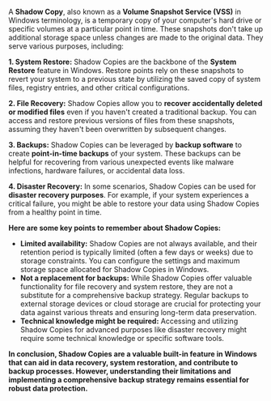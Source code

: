 A **Shadow Copy**, also known as a **Volume Snapshot Service (VSS)** in Windows terminology, is a temporary copy of your computer's hard drive or specific volumes at a particular point in time. These snapshots don't take up additional storage space unless changes are made to the original data. They serve various purposes, including:

**1. System Restore:** Shadow Copies are the backbone of the **System Restore** feature in Windows. Restore points rely on these snapshots to revert your system to a previous state by utilizing the saved copy of system files, registry entries, and other critical configurations.

**2. File Recovery:** Shadow Copies allow you to **recover accidentally deleted or modified files** even if you haven't created a traditional backup. You can access and restore previous versions of files from these snapshots, assuming they haven't been overwritten by subsequent changes.

**3. Backups:** Shadow Copies can be leveraged by **backup software** to create **point-in-time backups** of your system. These backups can be helpful for recovering from various unexpected events like malware infections, hardware failures, or accidental data loss.

**4. Disaster Recovery:** In some scenarios, Shadow Copies can be used for **disaster recovery purposes**. For example, if your system experiences a critical failure, you might be able to restore your data using Shadow Copies from a healthy point in time.

**Here are some key points to remember about Shadow Copies:**

- **Limited availability:** Shadow Copies are not always available, and their retention period is typically limited (often a few days or weeks) due to storage constraints. You can configure the settings and maximum storage space allocated for Shadow Copies in Windows.
- **Not a replacement for backups:** While Shadow Copies offer valuable functionality for file recovery and system restore, they are not a substitute for a comprehensive backup strategy. Regular backups to external storage devices or cloud storage are crucial for protecting your data against various threats and ensuring long-term data preservation.
- **Technical knowledge might be required:** Accessing and utilizing Shadow Copies for advanced purposes like disaster recovery might require some technical knowledge or specific software tools.

**In conclusion, Shadow Copies are a valuable built-in feature in Windows that can aid in data recovery, system restoration, and contribute to backup processes. However, understanding their limitations and implementing a comprehensive backup strategy remains essential for robust data protection.**